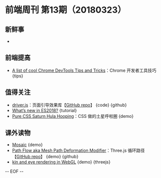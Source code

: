 # 前端周刊 第13期（20180323）

## 新鲜事
-

## 前端提高
- [A list of cool Chrome DevTools Tips and Tricks](https://flaviocopes.com/chrome-devtools-tips/)：Chrome 开发者工具技巧 {tips} 

## 值得关注
- [driver.js](http://kamranahmed.info/driver)：页面引导效果库【[GitHub repo](https://github.com/kamranahmedse/driver.js)】 {code} {github}
- [What’s new in ES2018?](https://slidr.io/mathiasbynens/what-s-new-in-es2018) {tutorial}
- [Pure CSS Saturn Hula Hooping](https://codepen.io/jcoulterdesign/pen/BrdPaw)：CSS 做的土星呼啦圈 {demo}

## 课外读物
- [Mosaic](https://codepen.io/Mamboleoo/pen/vRYxQy) {demo}
- [Path Flow aka Mesh Path Deformation Modifier](https://zz85.github.io/threejs-path-flow/flow.html)：Three.js 循环路径【[GitHub repo](https://github.com/zz85/threejs-path-flow)】 {demo} {github}
- [kin and eye rendering in WebGL](https://www.derschmale.com/lab/doodles/blueeyes/build/) {demo} {threejs}

[//]: # (分类图标
    新闻 {news}
    视频 {video}
    教程 {tutorial}
    代码 {code}
    演示 {demo}
    观点 {opinion}
    技巧 {tips}
    工具 {tools}
    书籍 {book}
    文档 {doc}
    GayHub {github}
    规范 {w3c}
    规范 {mdn}
    Three.js {threejs}
  )

-- EOF --
